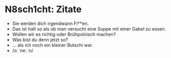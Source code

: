 # N8sch1cht: Zitate

- Sie werden dich irgendwann Fi**en.
- Das ist halt so als ob man versucht eine Suppe mit einer Gabel zu essen.
- Wollen wir es richtig oder Brühpolnisch machen?
- Was bist du denn jetzt so?
- ... als ich noch ein kleiner Butschi war.
- /oː ˈneːːːn/
